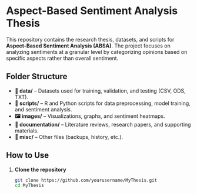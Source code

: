 # Aspect-Based Sentiment Analysis Thesis

This repository contains the research thesis, datasets, and scripts for **Aspect-Based Sentiment Analysis (ABSA)**. The project focuses on analyzing sentiments at a granular level by categorizing opinions based on specific aspects rather than overall sentiment.

## Folder Structure
- **📂 data/** – Datasets used for training, validation, and testing (CSV, ODS, TXT).
- **📜 scripts/** – R and Python scripts for data preprocessing, model training, and sentiment analysis.
- **🖼️ images/** – Visualizations, graphs, and sentiment heatmaps.
- **📖 documentation/** – Literature reviews, research papers, and supporting materials.
- **📁 misc/** – Other files (backups, history, etc.).

## How to Use
1. **Clone the repository**  
   ```bash
   git clone https://github.com/yourusername/MyThesis.git
   cd MyThesis
